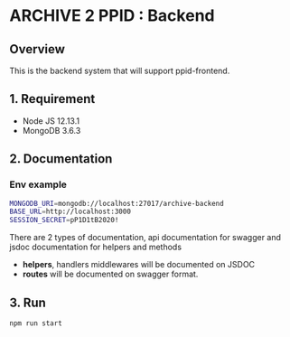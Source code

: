# ARCHIVE 2 PPID : Backend

## Overview

This is the backend system that will support ppid-frontend.

## 1. Requirement

- Node JS 12.13.1
- MongoDB 3.6.3

## 2. Documentation

### Env example

```sh
MONGODB_URI=mongodb://localhost:27017/archive-backend
BASE_URL=http://localhost:3000
SESSION_SECRET=pP1D1tB2020!

```

There are 2 types of documentation, api documentation for swagger and jsdoc documentation for helpers and methods

- **helpers**, handlers middlewares will be documented on JSDOC
- **routes** will be documented on swagger format.

## 3. Run

```sh
npm run start
```
